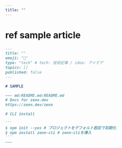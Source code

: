 ```yaml
---
title: ""
---
```


# ref sample article

```` md:sample_article.md:articles/sample_article.md
---
title: ""
emoji: "🙆"
type: "tech" # tech: 技術記事 / idea: アイデア
topics: []
published: false
---

# SAMPLE

~~~ md:README.md:README.md
# Docs for zenn.dev
https://zenn.dev/zenn

# CLI install

```
$ npm init --yes # プロジェクトをデフォルト設定で初期化
$ npm install zenn-cli # zenn-cliを導入
```
~~~

````

